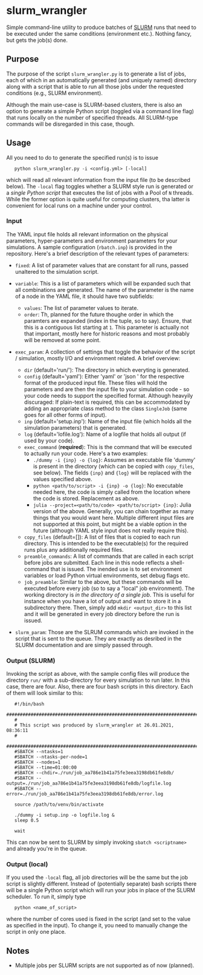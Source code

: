 slurm_wrangler
====================================
Simple command-line utility to produce batches of [SLURM](https://slurm.schedmd.com/documentation.html) runs that need to be executed under the same conditions (environment etc.). Nothing fancy, but gets the job(s) done.

## Purpose
The purpose of the script `slurm_wrangler.py` is to generate a list of jobs, each of which in an automatically generated (and uniquely named) directory along with a script that is able to run all those jobs under the requested conditions (e.g., SLURM environment).

Although the main use-case is SLURM-based clusters, there is also an option to generate a simple Python script (toggled via a command line flag) that runs locally on the number of specified threads. All SLURM-type commands will be disregarded in this case, though.


## Usage
All you need to do to generate the specified run(s) is to issue
```
   python slurm_wrangler.py -i <config.yml> [-local]
```
which will read all relevant information from the input file (to be described below). The `-local` flag toggles whether a SLURM style run is generated or a *single Python script* that executes the list of jobs with a Pool of `N` threads. While the former option is quite useful for computing clusters, tha latter is convenient for local runs on a machine under your control.

### Input
The YAML input file holds all relevant information on the physical parameters, hyper-parameters and environment parameters for your simulations. A sample configuration (`rbatch.inp`) is provided in the repository. Here's a brief description of the relevant types of parameters:

 - `fixed`: A list of parameter values that are constant for all runs, passed unaltered to the simulation script.
 - `variable`: This is a list of parameters which will be expanded such that all combinations are generated. The name of the parameter is the name of a node in the YAML file, it should have two subfields:
    - `values`: The list of parameter values to iterate.
    - `order`: Th, planned for the future thoughe order in which the paramters are expanded (index in the tuple, so to say). Ensure, that this is a contiguous list starting at `1`. This parameter is actually not that important, mostly here for historic reasons and most probably will be removed at some point.

 - `exec_param`: A collection of settings that toggle the behavior of the script / simulation, mostly I/O and environment related. A brief overview:
   - `dir` (default='run/'): The directory in which everyting is generated.
   - `config` (default='yaml'): Either 'yaml' or 'json ' for the respective format of the produced input file. These files will hold the parameters and are then the input file to your simulation code - so your code needs to support the specified format. Although heavyily discuraged: If plain-text is required, this can be accommodated by adding an appropriate class method to the class `SingleJob` (same goes for all other forms of input).
   - `inp` (default='setup.inp'): Name of the input file (which holds all the simulation parameters) that is generated.
   - `log` (default='lofile.log'): Name of a logfile that holds all output (if used by your code).
   - `exec_command` (**required**): This is the command that will be executed to actually run your code. Here's a two examples:
      - `./dummy -i {inp} -o {log}`: Assumes an executable file 'dummy' is present in the directory (which can be copied with `copy_files`, see below). The fields `{inp}` and `{log}` will be replaced with the values specified above.
      - `python <path/to/script> -i {inp} -o {log}`: No executable needed here, the code is simply called from the location where the code is stored. Replacement as above.
      - `julia --project=<path/to/code> <path/to/script> {inp}`: Julia version of the above.
   Generally, you can chain together as many things that you would want here. Multiple different input files are not supported at this point, but might be a viable option in the future (although YAML style input does not really require this).
   - `copy_files` (default=[]): A list of files that is copied to each run directory. This is intended to be the executable(s) for the required runs plus any additionally required files.
   - `preamble_commands`: A list of commands that are called in each script before jobs are submitted. Each line in this node reflects a shell-command that is issued. The inended use is to set environment variables or load Python virtual environments, set debug flags etc.
   - `job_preamble`: Similar to the above, but these commands will be executed before every job (so to say a "local" job environment). The working directory is *in the directory of a single job*. This is useful for instance when you have a lot of output and want to store it in a subdirectory there. Then, simply add `mkdir <output_dir>` to this list and it will be generated in every job directory before the run is issued.
 - `slurm_param`: Those are the SLRUM commands which are invoked in the script that is sent to the queue. They are exactly as desribed in the SLURM documentation and are simply passed through.

### Output (SLURM)
Invoking the script as above, with the sample config files will produce the directory `run/` with a sub-directory for every simulation to run later. In this case, there are four. Also, there are four bash scripts in this directory. Each of them will look similar to this:

```
   #!/bin/bash
   ################################################################################
   #
   # This script was produced by slurm_wrangler at 26.01.2021, 08:36:11
   #
   ################################################################################
   #SBATCH --ntasks=1
   #SBATCH --ntasks-per-node=1
   #SBATCH --nodes=1
   #SBATCH --time=01:00:00
   #SBATCH --chdir=./run/job_aa786e1b41a75fe3eea3198db61fe8db/
   #SBATCH --output=./run/job_aa786e1b41a75fe3eea3198db61fe8db/logfile.log
   #SBATCH --error=./run/job_aa786e1b41a75fe3eea3198db61fe8db/error.log

   source /path/to/venv/bin/activate

   ./dummy -i setup.inp -o logfile.log &
   sleep 0.5

   wait
```

This can now be sent to SLURM by simply invoking `sbatch <scriptname>` and already you're in the queue.


### Output (local)
If you used the `-local` flag, all job directories will be the same but the job script is slightly different. Instead of (potentially separate) bash scripts there will be a single Python script which will run your jobs in place of the SLURM scheduler. To run it, simply type
```
   python <name_of_script>
```
where the number of cores used is fixed in the script (and set to the value as specified in the input). To change it, you need to manually change the script in only one place.



## Notes
 - Multiple jobs per SLURM scripts are not supported as of now (planned).
